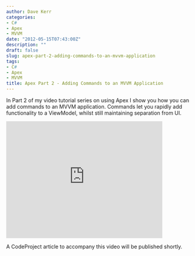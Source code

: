 ```yaml
---
author: Dave Kerr
categories:
- C#
- Apex
- MVVM
date: "2012-05-15T07:43:00Z"
description: ""
draft: false
slug: apex-part-2-adding-commands-to-an-mvvm-application
tags:
- C#
- Apex
- MVVM
title: Apex Part 2 - Adding Commands to an MVVM Application
---
```



<p>In Part 2 of my video tutorial series on using Apex I show you how you can add commands to an MVVM application. Commands let you rapidly add functionality to a ViewModel, whilst still maintaining separation from UI.</p>
<p><iframe src="http://www.youtube.com/embed/wt7nncMNRG8" frameborder="0" width="420" height="315"></iframe></p>
<p>A CodeProject article to accompany this video will be published shortly.</p>


